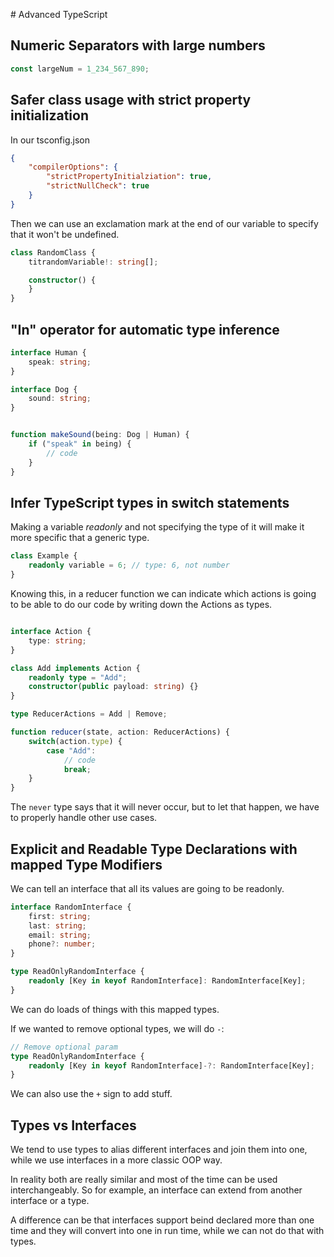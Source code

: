 # Advanced TypeScript

## Numeric Separators with large numbers

```typescript
const largeNum = 1_234_567_890;
```

## Safer class usage with strict property initialization

In our tsconfig.json

```json
{
    "compilerOptions": {
        "strictPropertyInitialziation": true,
        "strictNullCheck": true
    }
}
```

Then we can use an exclamation mark at the end of our variable to specify that it won't be undefined.

```typescript
class RandomClass {
    titrandomVariable!: string[];

    constructor() {
    }
}
```

## "In" operator for automatic type inference

```typescript
interface Human {
    speak: string;
}

interface Dog {
    sound: string;
}


function makeSound(being: Dog | Human) {
    if ("speak" in being) {
        // code
    }
}
```

## Infer TypeScript types in switch statements

Making a variable _readonly_ and not specifying the type of it will make it more specific that a generic type.

```typescript
class Example {
    readonly variable = 6; // type: 6, not number
}
```

Knowing this, in a reducer function we can indicate which actions is going to be able to do our code by writing down the Actions as types.

```typescript

interface Action {
    type: string;
}

class Add implements Action {
    readonly type = "Add";
    constructor(public payload: string) {}
}

type ReducerActions = Add | Remove;

function reducer(state, action: ReducerActions) {
    switch(action.type) {
        case "Add":
            // code
            break;
    }
}
```

The `never` type says that it will never occur, but to let that happen, we have to properly handle other use cases.

## Explicit and Readable Type Declarations with mapped Type Modifiers

We can tell an interface that all its values are going to be readonly.

```ts
interface RandomInterface {
    first: string;
    last: string;
    email: string;
    phone?: number;
}

type ReadOnlyRandomInterface {
    readonly [Key in keyof RandomInterface]: RandomInterface[Key];
}
```

We can do loads of things with this mapped types.

If we wanted to remove optional types, we will do `-`:

```ts
// Remove optional param
type ReadOnlyRandomInterface {
    readonly [Key in keyof RandomInterface]-?: RandomInterface[Key];
}
```

We can also use the `+` sign to add stuff.

## Types vs Interfaces

We tend to use types to alias different interfaces and join them into one, while we use interfaces in a more classic OOP way.

In reality both are really similar and most of the time can be used interchangeably. So for example, an interface can extend from another interface or a type.

A difference can be that interfaces support beind declared more than one time and they will convert into one in run time, while we can not do that with types.
